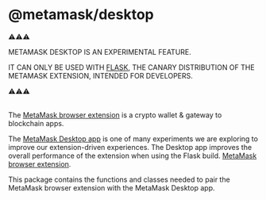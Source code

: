 # @metamask/desktop

⚠️⚠️⚠️

METAMASK DESKTOP IS AN EXPERIMENTAL FEATURE.

IT CAN ONLY BE USED WITH [FLASK](https://metamask.io/flask/), THE CANARY DISTRIBUTION OF THE METAMASK EXTENSION, INTENDED FOR DEVELOPERS.

⚠️⚠️⚠️
<br><br>

The [MetaMask browser extension](https://github.com/MetaMask/metamask-extension) is a crypto wallet & gateway to blockchain apps.

The [MetaMask Desktop app](https://github.com/MetaMask/desktop) is one of many experiments we are exploring to improve our extension-driven experiences. The Desktop app improves the overall performance of the extension when using the Flask build. [MetaMask browser extension](https://metamask.io/flask/).

This package contains the functions and classes needed to pair the MetaMask browser extension with the MetaMask Desktop app.
